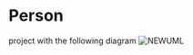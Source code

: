 # Person
project with the following diagram
![NEWUML](https://user-images.githubusercontent.com/67556986/89532585-11999200-d803-11ea-8f2a-cd95776055ca.png)
